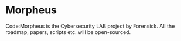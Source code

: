 # Morpheus
Code:Morpheus is the Cybersecurity LAB project by Forensick. All the roadmap, papers, scripts etc. will be open-sourced.
